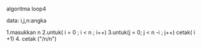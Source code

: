algoritma loop4

data:
i,j,n:angka

1.masukkan n
2.untuk( i = 0 ; i < n ; i++)
3.untuk(j = 0; j < n -i ; j++) cetak( i +1)
4. cetak ("/n/n")